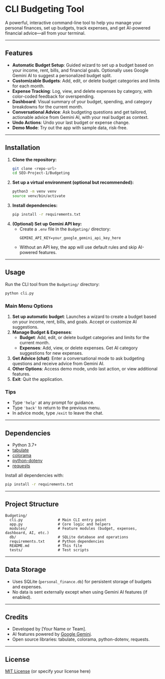 # CLI Budgeting Tool

A powerful, interactive command-line tool to help you manage your personal finances, set up budgets, track expenses, and get AI-powered financial advice—all from your terminal.

---

## Features

- **Automatic Budget Setup**: Guided wizard to set up a budget based on your income, rent, bills, and financial goals. Optionally uses Google Gemini AI to suggest a personalized budget split.
- **Customizable Budgets**: Add, edit, or delete budget categories and limits for each month.
- **Expense Tracking**: Log, view, and delete expenses by category, with color-coded feedback for overspending.
- **Dashboard**: Visual summary of your budget, spending, and category breakdowns for the current month.
- **Conversational Advice**: Ask budgeting questions and get tailored, actionable advice from Gemini AI, with your real budget as context.
- **Undo Actions**: Undo your last budget or expense change.
- **Demo Mode**: Try out the app with sample data, risk-free.

---

## Installation

1. **Clone the repository:**
   ```bash
   git clone <repo-url>
   cd SEO-Project-1/Budgeting
   ```
2. **Set up a virtual environment (optional but recommended):**
   ```bash
   python3 -m venv venv
   source venv/bin/activate
   ```
3. **Install dependencies:**
   ```bash
   pip install -r requirements.txt
   ```
4. **(Optional) Set up Gemini API key:**
   - Create a `.env` file in the `Budgeting/` directory:
     ```
     GEMINI_API_KEY=your_google_gemini_api_key_here
     ```
   - Without an API key, the app will use default rules and skip AI-powered features.

---

## Usage

Run the CLI tool from the `Budgeting/` directory:

```bash
python cli.py
```

### Main Menu Options

1. **Set up automatic budget**: Launches a wizard to create a budget based on your income, rent, bills, and goals. Accept or customize AI suggestions.
2. **Manage Budget & Expenses**:
   - **Budget**: Add, edit, or delete budget categories and limits for the current month.
   - **Expenses**: Add, view, or delete expenses. Get AI category suggestions for new expenses.
3. **Get Advice (chat)**: Enter a conversational mode to ask budgeting questions and receive advice from Gemini AI.
4. **Other Options**: Access demo mode, undo last action, or view additional features.
5. **Exit**: Quit the application.

### Tips
- Type `'help'` at any prompt for guidance.
- Type `'back'` to return to the previous menu.
- In advice mode, type `/exit` to leave the chat.

---

## Dependencies
- Python 3.7+
- [tabulate](https://pypi.org/project/tabulate/)
- [colorama](https://pypi.org/project/colorama/)
- [python-dotenv](https://pypi.org/project/python-dotenv/)
- [requests](https://pypi.org/project/requests/)

Install all dependencies with:
```bash
pip install -r requirements.txt
```

---

## Project Structure

```
Budgeting/
  cli.py                # Main CLI entry point
  app.py                # Core logic and helpers
  modules/              # Feature modules (budget, expenses, dashboard, AI, etc.)
  db/                   # SQLite database and operations
  requirements.txt      # Python dependencies
  README.md             # This file
  tests/                # Test scripts
```

---

## Data Storage
- Uses SQLite (`personal_finance.db`) for persistent storage of budgets and expenses.
- No data is sent externally except when using Gemini AI features (if enabled).

---

## Credits
- Developed by [Your Name or Team].
- AI features powered by [Google Gemini](https://ai.google.com/gemini/).
- Open source libraries: tabulate, colorama, python-dotenv, requests.

---

## License
[MIT License](../LICENSE) (or specify your license here)
